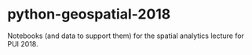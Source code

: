 # python-geospatial-2018

Notebooks (and data to support them) for the spatial analytics lecture for PUI 2018.
